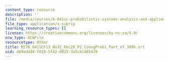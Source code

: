 ```yaml
---
content_type: resource
description: ''
file: /media/courses/6-041sc-probabilistic-systems-analysis-and-applied-probability-fall-2013/d69add40f0105f4289253a5cbc485439_MIT6_041SCF13_No32_Rec20_P2_ConvgProb1_Part_ef_300k.vtt
file_type: application/x-subrip
learning_resource_types: []
license: https://creativecommons.org/licenses/by-nc-sa/4.0/
ocw_type: OCWFile
resourcetype: Other
title: MIT6_041SCF13_No32_Rec20_P2_ConvgProb1_Part_ef_300k.srt
uid: d69add40-f010-5f42-8925-3a5cbc485439
---
```

